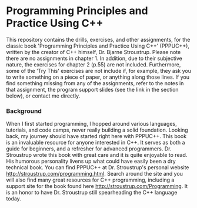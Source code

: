 Programming Principles and Practice Using C++
=============================================

This repository contains the drills, exercises, and other assignments, for the classic book 'Programming Principles and Practice Using C++' (PPPUC++), written by the creator of C++ himself, Dr. Bjarne Stroustrup. Please note there are no assignments in chapter 1. In addition, due to their subjective nature, the exercises for chapter 2 (p.55) are not included. Furthermore, some of the 'Try This' exercises are not include if, for example, they ask you to write something on a piece of paper, or anything along those lines. If you find something missing from any of the assignments, refer to the notes in that assignment, the program support slides (see the link in the section below), or contact me directly.


### Background

When I first started programming, I hopped around various languages, tutorials, and code camps, never really building a solid foundation. Looking back, my journey should have started right here with PPPUC++. This book is an invaluable resource for anyone interested in C++. It serves as both a guide for beginners, and a refresher for advanced programmers. Dr. Stroustrup wrote this book with great care and it is quite enjoyable to read. His humorous personality livens up what could have easily been a dry technical book. You can find PPPUC++ at Dr. Stroustrup's personal website http://stroustrup.com/programming.html. Search around the site and you will also find many great resources for C++ programming, including a support site for the book found here http://stroustrup.com/Programming. It is an honor to have Dr. Stroustrup still spearheading the C++ language today.
